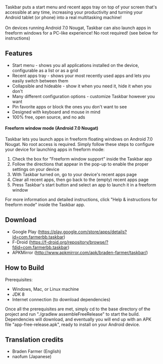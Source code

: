 ﻿Taskbar puts a start menu and recent apps tray on top of your screen that's accessible at any time, increasing your productivity and turning your Android tablet (or phone) into a real multitasking machine!<br><br>On devices running Android 7.0 Nougat, Taskbar can also launch apps in freeform windows for a PC-like experience!  No root required!  (see below for instructions)

## Features
* Start menu - shows you all applications installed on the device, configurable as a list or as a grid
* Recent apps tray - shows your most recently used apps and lets you easily switch between them
* Collapsible and hideable - show it when you need it, hide it when you don't
* Many different configuration options - customize Taskbar however you want
* Pin favorite apps or block the ones you don't want to see
* Designed with keyboard and mouse in mind
* 100% free, open source, and no ads

#### Freeform window mode (Android 7.0 Nougat)

Taskbar lets you launch apps in freeform floating windows on Android 7.0 Nougat.  No root access is required.  Simply follow these steps to configure your device for launching apps in freeform mode:

1. Check the box for "Freeform window support" inside the Taskbar app
2. Follow the directions that appear in the pop-up to enable the proper settings on your device
3. With Taskbar turned on, go to your device's recent apps page
4. Clear all recent apps, then go back to the (empty) recent apps page
5. Press Taskbar's start button and select an app to launch it in a freeform window

For more information and detailed instructions, click "Help & instructions for freeform mode" inside the Taskbar app.

## Download
* Google Play (https://play.google.com/store/apps/details?id=com.farmerbb.taskbar)
* F-Droid (https://f-droid.org/repository/browse/?fdid=com.farmerbb.taskbar)
* APKMirror (http://www.apkmirror.com/apk/braden-farmer/taskbar/)

## How to Build
Prerequisites:
* Windows, Mac, or Linux machine
* JDK 8
* Internet connection (to download dependencies)

Once all the prerequisites are met, simply cd to the base directory of the project and run "./gradlew assembleFreeRelease" to start the build.  Dependencies will download, and eventually you will end up with an APK file "app-free-release.apk", ready to install on your Android device.

## Translation credits
* Braden Farmer (English)
* naofum (Japanese)
